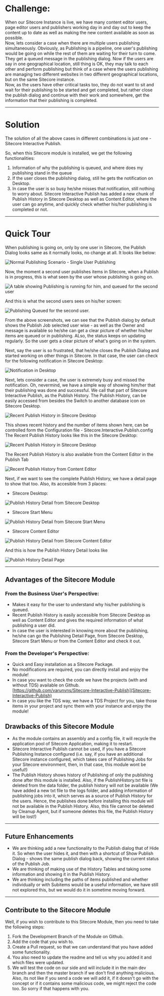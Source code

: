 # Challenge:
When our Sitecore Instance is live, we have many content editor users, page editor users and publishers working day in and day out to keep the content up to date as well as making the new content available as soon as possible. <br />
Now, lets consider a case when there are multiple users publishing simultaneously. Obviously, as Publishing is a pipeline, one user's publishing would be going on while the rest of them are waiting for their turn to come. They get a queued message in the publishing dialog. Now if the users are say in one geographical location, still thing is OK, they may talk to each other and perform publishing but think of a case where the users publishing are managing two different websites in two different geographical locations, but on the same Sitecore instance. <br />
Now, as the users have other critical tasks too, they do not want to sit and wait for their publishing to be started and get completed, but rather close the publish dialog and continue with their work and somewhere, get the information that their publishing is completed.


***
# Solution

The solution of all the above cases in different combinations is just one - Sitecore Interactive Publish.

So, when this Sitecore module is installed, we get the following functionalities:<br />
1. Information of why the publishing is queued, and where does my publishing stand in the queue<br />
2. If the user closes the publishing dialog, still he gets the notification on Desktop.<br />
3. In case the user is so busy he/she misses that notification, still nothing to worry about. Sitecore Interactive Publish has added a new chunk of Publish History in Sitecore Desktop as well as Content Editor, where the user can go anytime, and quickly check whether his/her publishing is completed or not.


***
# Quick Tour

When publishing is going on, only by one user in Sitecore, the Publish Dialog looks same as it normally looks, no change at all. It looks like below:

![Normal Publishing Scenario - Single User Publishing](https://varunvns.files.wordpress.com/2015/11/normal-publishing-dialog-if-only-one-publishing-job.png)

Now, the moment a second user publishes items in Sitecore, when a Publish is in progress, this is what seen by the user whose publishing is going on.

![A table showing Publishing is running for him, and queued for the second user](https://varunvns.files.wordpress.com/2015/11/publishing-running-for-current-user-with-information-if-there-is-other-publishing-in-queued.png)

And this is what the second users sees on his/her screen:

![Publishing Queued for the second user.](https://varunvns.files.wordpress.com/2015/11/publishing-queued-for-other-user-with-information.png)

From the above screenshots, we can see that the Publish dialog by default shows the Publish Job selected user wise - as well as the Owner and message is available so he/she can get a clear picture of whether his/her items are queued or in publishing. ALso, the status keeps on updating regularly. So the user gets a clear picture of what's going on in the system.

Next, say the user is so frustrated, that he/she closes the Publish Dialog and started working on other things in Sitecore.
In that case, the user can check for the following notification in Sitecore Desktop:

![Notification in Desktop](https://varunvns.files.wordpress.com/2015/11/notification-on-desktop-that-items-got-published.png)

Next, lets consider a case, the user is extremely busy and missed the notification. Oh, nevermind, we have a simple way of showing him/her that their publishing was done and successful. We call that part of Sitecore Interactive Publish, as the Publish History. 
The Publish History, can be easily accessed from besides the Switch to another database icon on Sitecore Desktop.

![Recent Publish History in Sitecore Desktop](https://varunvns.files.wordpress.com/2015/11/sitecore-desktop-additional-icon-for-publish-history-besides-database-switch.png)

This shows recent history and the number of items shown here, can be controlled form the Configuration file - Sitecore.Interactive.Publish.config
The Recent Publish History looks like this in the Sitecore Desktop:

![Recent Publish History in Sitecore Desktop](https://varunvns.files.wordpress.com/2015/11/recent-publishing-history-in-sitecore-desktop.png)

The Recent Publish History is also available from the Content Editor in the Publish Tab

![Recent Publish History from Content Editor](https://varunvns.files.wordpress.com/2015/11/recent-publish-history-in-content-editor.png)

Next, if we want to see the complete Publish History, we have a detail page to show that too. Also, its accesible from 3 places:

* Sitecore Desktop:

![Publish History Detail from Sitecore Desktop](https://varunvns.files.wordpress.com/2015/11/recent-publishing-history-in-sitecore-desktop-opens-detail-page.png)

* Sitecore Start Menu

![Publish History Detail from Sitecore Start Menu](https://varunvns.files.wordpress.com/2015/11/publish-history-detail-page-from-start-menu.png)

* Sitecore Content Editor

![Publish History Detail from Sitecore Content Editor](https://varunvns.files.wordpress.com/2015/11/publish-history-detail-page-from-content-editor.png)

And this is how the Publish History Detail looks like

![Publish History Detail Page](https://varunvns.files.wordpress.com/2015/11/publish-history-details.png)


***
## Advantages of the Sitecore Module 
### From the Business User's Perspective:
* Makes it easy for the user to understand why his/her publishing is queued.
* Recent Publish History is easily accessible from Sitecore Desktop as well as Content Editor and gives the required information of what publishing a user did.
* In case the user is interested in knowing more about the publishing, he/she can go the Publishing Detail Page, from Sitecore Desktop, Sitecore Start Menu or from the Content Editor and check it out.

### From the Developer's Perspective:
* Quick and Easy installation as a Sitecore Package.
* No modifications are required, you can directly install and enjoy the module!
* In case you want to check the code we have the projects (with and without TDS) available on Github. [https://github.com/varunvns/Sitecore-Interactive-Publish](Sitecore-Interactive-Publish)
* In case you like the TDS way, we have a TDS Project for you, take those items in your project and sync them with your instance and enjoy the module!


## Drawbacks of this Sitecore Module
* As the module contains an assembly and a config file, it will recycle the application pool of Sitecore Application, making it to restart.
* Sitecore Interactive Publish cannot be used, if you have a Sitecore Publishing Instance configured (i.e. say, if you have an additional Sitecore instance configured, which takes care of Publishing Jobs for your Sitecore environment, then, in that case, this module wont be useful!)
* The Publish History shows history of Publishing of only the publishing done after this module is installed. Also, if the PublishHistory.txt file is deleted from the data folder, the publish history will not be available (We have added a new txt file to the logs folder, and adding information of publishing jobs into it, which serves as a source of Publish History for the users. Hence, the publishes done before installing this module will not be available in the Publish History. Also, this file cannot be deleted by Cleanup Agent, but if someone deletes this file, the Publish History will be lost!)


***
## Future Enhancements
* We are thinking add a new functionality to the Publish dialog that of Hide it. So when the user hides it, and then with a shortcut of Show Publish Dialog - shows the same publish dialog back, showing the current status of the Publish Job.
* We are thinking of making use of the History Tables and taking some information and showing it in the Publish History.
* We are thinking including the paths of items published and whether individually or with Subitems would be a useful information, we have still not explored this, but we would do it in sometime moving forward.


*** 
## Contribute to the Sitecore Module
Well, if you wish to contribute to this Sitecore Module, then you need to take the following steps: <br/>
1. Fork the Development Branch of the Module on Github. <br/>
2. Add the code that you wish to.<br/>
3. Create a Pull request, so that we can understand that you have added some functionality.<br/>
4. You also need to update the readme and tell us why you added it and which files were updated.<br/>
5. We will test the code on our side and will include it in the main dev branch and then the master branch if we don't find anything malicious. Also, its not like if you send a code we will add it, if it doesn't go with the concept or if it contains some malicious code, we might reject the code too. So sorry if that happens with you.